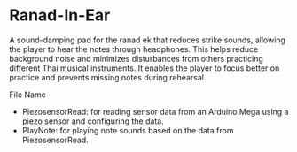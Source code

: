 # Ranad-In-Ear
A sound-damping pad for the ranad ek that reduces strike sounds, allowing the player to hear the notes through headphones. This helps reduce background noise and minimizes disturbances from others practicing different Thai musical instruments. It enables the player to focus better on practice and prevents missing notes during rehearsal.

File Name
- PiezosensorRead: for reading sensor data from an Arduino Mega using a piezo sensor and configuring the data.
- PlayNote: for playing note sounds based on the data from PiezosensorRead.
